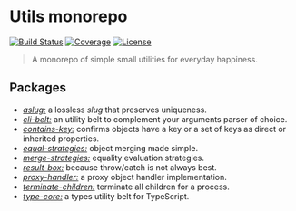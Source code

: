 # Utils monorepo

[![Build Status](https://img.shields.io/travis/rafamel/utils/master.svg)](https://travis-ci.org/rafamel/utils)
[![Coverage](https://img.shields.io/coveralls/rafamel/utils/master.svg)](https://coveralls.io/github/rafamel/utils)
[![License](https://img.shields.io/github/license/rafamel/utils.svg)](https://github.com/rafamel/utils/blob/master/LICENSE)

> A monorepo of simple small utilities for everyday happiness.

## Packages

* [*aslug:*](https://github.com/rafamel/utils/tree/master/packages/aslug) a lossless *slug* that preserves uniqueness.
* [*cli-belt:*](https://github.com/rafamel/utils/tree/master/packages/cli-belt) an utility belt to complement your arguments parser of choice.
* [*contains-key:*](https://github.com/rafamel/utils/tree/master/packages/contains-key) confirms objects have a key or a set of keys as direct or inherited properties.
* [*equal-strategies:*](https://github.com/rafamel/utils/tree/master/packages/equal-strategies) object merging made simple.
* [*merge-strategies:*](https://github.com/rafamel/utils/tree/master/packages/merge-strategies) equality evaluation strategies.
* [*result-box:*](https://github.com/rafamel/utils/tree/master/packages/result-box) because throw/catch is not always best.
* [*proxy-handler:*](https://github.com/rafamel/utils/tree/master/packages/proxy-handler) a proxy object handler implementation.
* [*terminate-children:*](https://github.com/rafamel/utils/tree/master/packages/terminate-children) terminate all children for a process.
* [*type-core:*](https://github.com/rafamel/utils/tree/master/packages/type-core) a types utility belt for TypeScript.
